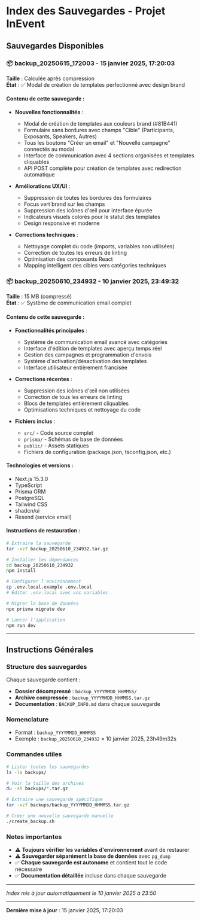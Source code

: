 # Index des Sauvegardes - Projet InEvent

## Sauvegardes Disponibles

### 📦 **backup_20250615_172003** - 15 janvier 2025, 17:20:03
**Taille** : Calculée après compression  
**État** : ✅ Modal de création de templates perfectionné avec design brand  

#### Contenu de cette sauvegarde :
- **Nouvelles fonctionnalités** :
  - Modal de création de templates aux couleurs brand (#81B441)
  - Formulaire sans bordures avec champs "Cible" (Participants, Exposants, Speakers, Autres)
  - Tous les boutons "Créer un email" et "Nouvelle campagne" connectés au modal
  - Interface de communication avec 4 sections organisées et templates cliquables
  - API POST complète pour création de templates avec redirection automatique

- **Améliorations UX/UI** :
  - Suppression de toutes les bordures des formulaires
  - Focus vert brand sur les champs
  - Suppression des icônes d'œil pour interface épurée
  - Indicateurs visuels colorés pour le statut des templates
  - Design responsive et moderne

- **Corrections techniques** :
  - Nettoyage complet du code (imports, variables non utilisées)
  - Correction de toutes les erreurs de linting
  - Optimisation des composants React
  - Mapping intelligent des cibles vers catégories techniques

### 📦 **backup_20250610_234932** - 10 janvier 2025, 23:49:32
**Taille** : 15 MB (compressé)  
**État** : ✅ Système de communication email complet  

#### Contenu de cette sauvegarde :
- **Fonctionnalités principales** :
  - Système de communication email avancé avec catégories
  - Interface d'édition de templates avec aperçu temps réel  
  - Gestion des campagnes et programmation d'envois
  - Système d'activation/désactivation des templates
  - Interface utilisateur entièrement francisée

- **Corrections récentes** :
  - Suppression des icônes d'œil non utilisées
  - Correction de tous les erreurs de linting
  - Blocs de templates entièrement cliquables
  - Optimisations techniques et nettoyage du code

- **Fichiers inclus** :
  - `src/` - Code source complet
  - `prisma/` - Schémas de base de données
  - `public/` - Assets statiques
  - Fichiers de configuration (package.json, tsconfig.json, etc.)

#### Technologies et versions :
- Next.js 15.3.0
- TypeScript
- Prisma ORM
- PostgreSQL
- Tailwind CSS
- shadcn/ui
- Resend (service email)

#### Instructions de restauration :
```bash
# Extraire la sauvegarde
tar -xzf backup_20250610_234932.tar.gz

# Installer les dépendances
cd backup_20250610_234932
npm install

# Configurer l'environnement
cp .env.local.example .env.local
# Éditer .env.local avec vos variables

# Migrer la base de données
npx prisma migrate dev

# Lancer l'application
npm run dev
```

---

## Instructions Générales

### Structure des sauvegardes
Chaque sauvegarde contient :
- **Dossier décompressé** : `backup_YYYYMMDD_HHMMSS/`
- **Archive compressée** : `backup_YYYYMMDD_HHMMSS.tar.gz`
- **Documentation** : `BACKUP_INFO.md` dans chaque sauvegarde

### Nomenclature
- Format : `backup_YYYYMMDD_HHMMSS`
- Exemple : `backup_20250610_234932` = 10 janvier 2025, 23h49m32s

### Commandes utiles
```bash
# Lister toutes les sauvegardes
ls -la backups/

# Voir la taille des archives
du -sh backups/*.tar.gz

# Extraire une sauvegarde spécifique
tar -xzf backups/backup_YYYYMMDD_HHMMSS.tar.gz

# Créer une nouvelle sauvegarde manuelle
./create_backup.sh
```

### Notes importantes
- ⚠️ **Toujours vérifier les variables d'environnement** avant de restaurer
- ⚠️ **Sauvegarder séparément la base de données** avec `pg_dump`
- ✅ **Chaque sauvegarde est autonome** et contient tout le code nécessaire
- ✅ **Documentation détaillée** incluse dans chaque sauvegarde

---

*Index mis à jour automatiquement le 10 janvier 2025 à 23:50* 

---

**Dernière mise à jour** : 15 janvier 2025, 17:20:03 